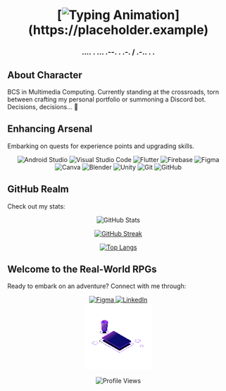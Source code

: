 <!-- Header -->
<div align="center">

# [![Typing Animation](https://readme-typing-svg.herokuapp.com/?font=Righteous&size=35&center=true&vCenter=true&width=500&height=70&duration=3200&lines=Hello+world!;Compiling+bugs...;Debugging+dreams...;Initializing+brain+module...;Brewing+milk+tea...;Refactoring+reality...;Running+algorithms...;Loading+more+milk+tea...;Checking+Stack+Overflow...;Casting+code+magic...;)](https://placeholder.example)

</div>

<h3 align="center">.... . ... .--. . .-. / .-.. . .</h3>

<!-- Introduction -->
<h2>About Character</h2>

<p>BCS in Multimedia Computing. Currently standing at the crossroads, torn between crafting my personal portfolio or summoning a Discord bot. Decisions, decisions... 🤔</p>

<!-- Technologies -->
<h2>Enhancing Arsenal</h2>

<p>Embarking on quests for experience points and upgrading skills.</p>

<div align="center">
  <img height="24" src="https://img.shields.io/badge/-Android%20Studio-black?style=flat-square&logo=android-studio" alt="Android Studio" />
  <img height="24" src="https://img.shields.io/badge/-Visual%20Studio%20Code-black?style=flat-square&logo=visual-studio-code&logoColor=blue" alt="Visual Studio Code" />
  <img height="24" src="https://img.shields.io/badge/-Flutter-black?style=flat-square&logo=flutter&logoColor=aqua" alt="Flutter" />
  <img height="24" src="https://img.shields.io/badge/-Firebase-black?style=flat-square&logo=firebase" alt="Firebase" />
  <img height="24" src="https://img.shields.io/badge/-Figma-black?style=flat-square&logo=figma" alt="Figma" />
  <img height="24" src="https://img.shields.io/badge/-Canva-black?style=flat-square&logo=canva" alt="Canva" />
  <img height="24" src="https://img.shields.io/badge/-Blender-black?style=flat-square&logo=blender" alt="Blender" />
  <img height="24" src="https://img.shields.io/badge/-Unity-black?style=flat-square&logo=unity" alt="Unity" />
  <img height="24" src="https://img.shields.io/badge/-Git-black?style=flat-square&logo=git" alt="Git" />
  <img height="24" src="https://img.shields.io/badge/-GitHub-black?style=flat-square&logo=github" alt="GitHub" />
</div>

<!-- GitHub Stats -->
<h2>GitHub Realm</h2>

<p>Check out my stats:</p>

<div align="center">

![GitHub Stats](https://github-readme-stats.vercel.app/api?username=myStery24&show_icons=true&hide_title=true&card_width=495px&theme=vision-friendly-dark)

[![GitHub Streak](https://github-readme-streak-stats.herokuapp.com?user=myStery24&theme=vision-friendly-dark)](https://git.io/streak-stats)

[![Top Langs](https://github-readme-stats.vercel.app/api/top-langs/?username=myStery24&layout=compact&card_width=495px&theme=vision-friendly-dark)](https://github.com/anuraghazra/github-readme-stats)

</div>

<!-- Connect with Me -->
<h2>Welcome to the Real-World RPGs</h2>

<p>Ready to embark on an adventure? Connect with me through:</p>

<div align="center">
  <a href="https://www.figma.com/@h2sp4r">
    <img height="24" src="https://img.shields.io/badge/-Figma-black?style=falt-square&logo=figma" alt="Figma" />
  </a>
  <a href="https://www.linkedin.com/in/h2sp4r">
    <img height="24" src="https://img.shields.io/badge/-LinkedIn-black?style=flat-square&logo=linkedin" alt="LinkedIn" />
  </a>
</div>

<!-- Animated GIF -->
<div align="center">
  <img src="https://raw.githubusercontent.com/myStery24/mystery24/main/Animation-1707190620558.gif?token=GHSAT0AAAAAACMQX7IEWDLV6KICOWXIRCLQZOBZZ7Q" width="150" alt="Animated GIF" />
</div>

<!-- Visitors Counter -->
<p align="center">
  <img src="https://komarev.com/ghpvc/?username=myStery24&style=flat-square&color=orange" alt="Profile Views" />
</p>
